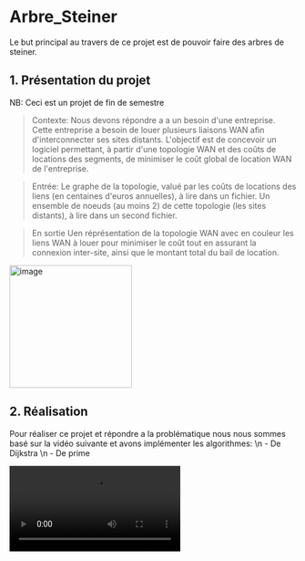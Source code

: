 # Arbre_Steiner
Le but principal au travers de ce projet est de pouvoir faire des arbres de steiner.


## 1. Présentation du projet
NB: Ceci est un projet de fin de semestre

> Contexte:
Nous devons répondre a a un besoin d'une entreprise. Cette entreprise a besoin de louer plusieurs liaisons WAN afin d'interconnecter ses sites distants. L'objectif est de concevoir un logiciel permettant, à partir d'une topologie WAN et des coûts de locations des segments, de minimiser le coût global de location WAN de l'entreprise.

> Entrée:
Le graphe de la topologie, valué par les coûts de locations des liens (en centaines d'euros annuelles), à lire dans un fichier. Un ensemble de noeuds (au moins 2) de cette topologie (les sites distants), à lire dans un second fichier. 

> En sortie
Uen réprésentation de la topologie WAN avec en couleur les liens WAN à louer pour minimiser le coût tout en assurant la connexion inter-site, ainsi que le montant total du bail de location.
<img width="215" alt="image" src="https://github.com/user-attachments/assets/e0b59a39-bc86-4ecf-8790-e947f56756f7" />


## 2. Réalisation 

Pour réaliser ce projet et répondre a la problématique nous nous sommes basé sur la vidéo suivante et avons implémenter les algorithmes:
   \n - De Dijkstra
   \n - De prime

<video src="https://www.youtube.com/embed/-raVrG38Wps?si=CN6MkE11hKKJJFz1" /> 

